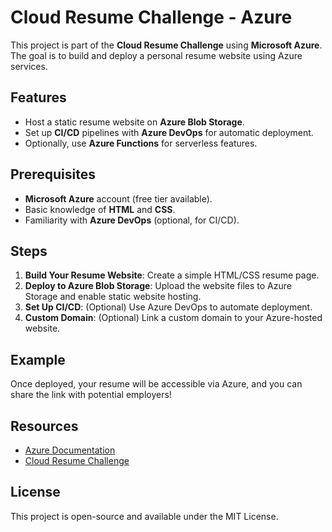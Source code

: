# Cloud Resume Challenge - Azure

This project is part of the **Cloud Resume Challenge** using **Microsoft Azure**. The goal is to build and deploy a personal resume website using Azure services.

## Features

- Host a static resume website on **Azure Blob Storage**.
- Set up **CI/CD** pipelines with **Azure DevOps** for automatic deployment.
- Optionally, use **Azure Functions** for serverless features.

## Prerequisites

- **Microsoft Azure** account (free tier available).
- Basic knowledge of **HTML** and **CSS**.
- Familiarity with **Azure DevOps** (optional, for CI/CD).

## Steps

1. **Build Your Resume Website**: Create a simple HTML/CSS resume page.
2. **Deploy to Azure Blob Storage**: Upload the website files to Azure Storage and enable static website hosting.
3. **Set Up CI/CD**: (Optional) Use Azure DevOps to automate deployment.
4. **Custom Domain**: (Optional) Link a custom domain to your Azure-hosted website.

## Example

Once deployed, your resume will be accessible via Azure, and you can share the link with potential employers!

## Resources

- [Azure Documentation](https://docs.microsoft.com/en-us/azure/)
- [Cloud Resume Challenge](https://cloudresumechallenge.dev/)

## License

This project is open-source and available under the MIT License.
